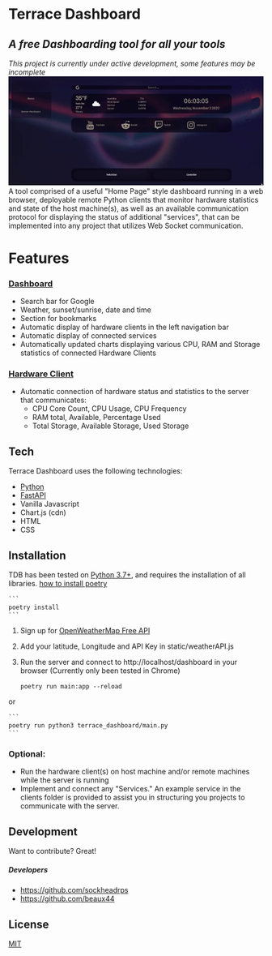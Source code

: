 # Terrace Dashboard
## _A free Dashboarding tool for all your tools_
_This project is currently under active development, some features may be incomplete_
![Alt Text](readmegif.gif)
A tool comprised of a useful "Home Page" style dashboard running in a web browser, deployable remote Python clients that monitor hardware statistics and state of the host machine(s), as well as an available communication protocol for displaying the status of additional "services", that can be implemented into any project that utilizes Web Socket communication.

# Features
### <u>Dashboard</u>
- Search bar for Google
- Weather, sunset/sunrise, date and time
- Section for bookmarks
- Automatic display of hardware clients in the left navigation bar
- Automatic display of connected services
- Automatically updated charts displaying various CPU, RAM and Storage statistics of connected Hardware Clients
### <u>Hardware Client</u>
- Automatic connection of hardware status and statistics to the server that communicates:
  - CPU Core Count, CPU Usage, CPU Frequency
  - RAM total, Available, Percentage Used
  - Total Storage, Available Storage, Used Storage

## Tech

Terrace Dashboard uses the following technologies:
- [Python](https://www.python.org/) 
- [FastAPI](https://fastapi.tiangolo.com/)
- Vanilla Javascript 
- Chart.js (cdn)
- HTML 
- CSS




## Installation

TDB has been tested on [Python 3.7+](https://www.python.org/), and requires the installation of all libraries.
[how to install poetry](https://python-poetry.org/docs/)
    
    ```
    poetry install
    ```

1. Sign up for [OpenWeatherMap Free API](https://openweathermap.org/api)
2. Add your latitude, Longitude and API Key in static/weatherAPI.js
3. Run the server and connect to http://localhost/dashboard in your browser (Currently only been tested in Chrome)


    ```
    poetry run main:app --reload
    ```
or 

    ```
    poetry run python3 terrace_dashboard/main.py
    ```

### Optional:
- Run the hardware client(s) on host machine and/or remote machines while the server is running
- Implement and connect any "Services." An example service in the clients folder is provided to assist you in structuring you projects to communicate with the server.


## Development

Want to contribute? Great!
##### Developers
- https://github.com/sockheadrps
- https://github.com/beaux44


## License

[MIT](https://www.mit.edu/~amini/LICENSE.md)


[//]: # (These are reference links used in the body of this note and get stripped out when the markdown processor does its job. There is no need to format nicely because it shouldn't be seen. Thanks SO - http://stackoverflow.com/questions/4823468/store-comments-in-markdown-syntax)




